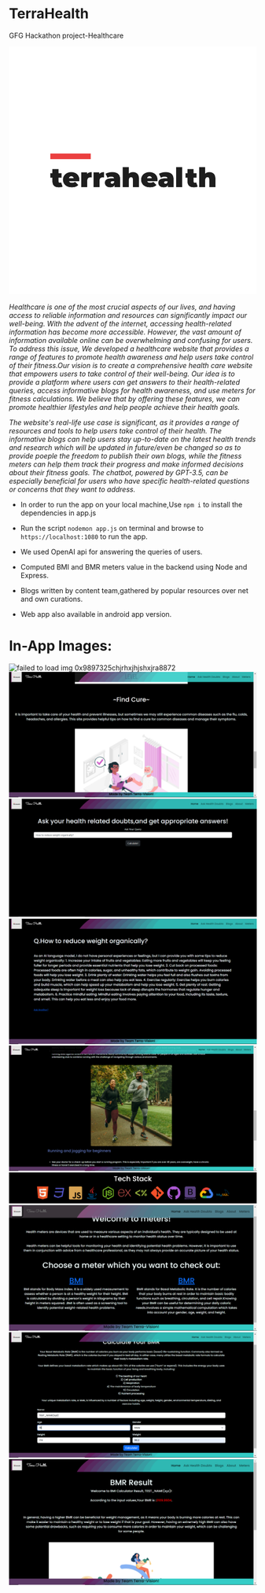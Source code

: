 # TerraHealth

GFG Hackathon project-Healthcare

![Failed to load image at 0x3kqer23rr9feedkka](./public/terralogo.svg)

_Healthcare is one of the most crucial aspects of our lives, and having access to reliable information and resources can significantly impact our well-being. With the advent of the internet, accessing health-related information has become more accessible. However, the vast amount of information available online can be overwhelming and confusing for users. To address this issue, We developed a healthcare website that provides a range of features to promote health awareness and help users take control of their fitness.Our vision is to create a comprehensive health care website that empowers users to take control of their well-being. Our idea is to provide a platform where users can get answers to their health-related queries, access informative blogs for health awareness, and use meters for fitness calculations. We believe that by offering these features, we can promote healthier lifestyles and help people achieve their health goals._

_The website's real-life use case is significant, as it provides a range of resources and tools to help users take control of their health. The informative blogs can help users stay up-to-date on the latest health trends and research which will be updated in future/even be changed so as to provide poeple the freedom to publish their own blogs, while the fitness meters can help them track their progress and make informed decisions about their fitness goals. The chatbot, powered by GPT-3.5, can be especially beneficial for users who have specific health-related questions or concerns that they want to address._

- In order to run the app on your local machine,Use ``` npm i ``` to install the dependencies in app.js
- Run the script ```nodemon app.js``` on terminal and browse to ```https://localhost:1080``` to run the app.

- We used OpenAI api for answering the queries of users.
- Computed BMI and BMR meters value in the backend using Node and Express.
- Blogs written by content team,gathered by popular resources over net and own curations.
- Web app also available in android app version.

# In-App Images:

![failed to load img 0x9897325chjrhxjhjshxjra8872](./public/appview1.PNG)
![failed to load img 0x9897325chjrhxjhjshxjra8872](./public/appview2.PNG)
![failed to load img 0x9897325chjrhxjhjshxjra8872](./public/appview3.PNG)
![failed to load img 0x9897325chjrhxjhjshxjra8872](./public/appview4.PNG)
![failed to load img 0x9897325chjrhxjhjshxjra8872](./public/appview5.PNG)
![failed to load img 0x9897325chjrhxjhjshxjra8872](./public/appview6.PNG)
![failed to load img 0x9897325chjrhxjhjshxjra8872](./public/appview7.PNG)
![failed to load img 0x9897325chjrhxjhjshxjra8872](./public/appview8.PNG)
![failed to load img 0x9897325chjrhxjhjshxjra8872](./public/appview9.png) 

